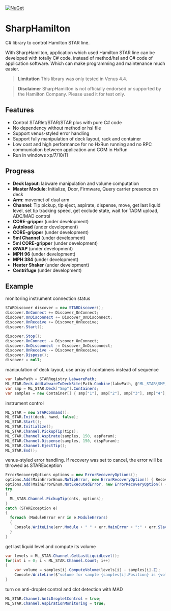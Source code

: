 [![NuGet](https://img.shields.io/badge/nuget-v0.1.0-blue)](https://www.nuget.org/packages/SharpHamilton/)
# SharpHamilton

C# library to control Hamilton STAR line. 

With SharpHamilton, application which used Hamilton STAR line can be developed with totally C# code, instead of method/hsl and C# code of application software. Which can make programming and maintenance much easier.

>**Limitation**
>This library was only tested in Venus 4.4.

>**Disclaimer**
>SharpHamilton is not officially endorsed or supported by the Hamilton Company. Please used it for test only.

## Features

* Control STARlet/STAR/STAR plus with pure C# code
* No dependency without method or hsl file
* Support venus-styled error handling
* Support fully manipulation of deck layout, rack and container
* Low cost and high performance for no HxRun running and no RPC communiation between application and COM in HxRun
* Run in windows xp/7/10/11

## Progress
* **Deck layout**: labware manipulation and volume computation
* **Master Module**: Initialize, Door, Firmware, Query carrier presence on deck
* **Arm**: movemet of dual arm
* **Channel**: Tip pickup, tip eject, aspirate, dispense, move, get last liquid level, set tip tracking speed, get exclude state, wait for TADM upload, ADC/MAD control
* **CORE-gripper** (under development)
* **Autoload** (under development)
* **CORE-gripper** (under development)
* **5ml Channel** (under development)
* **5ml CORE-gripper** (under development)
* **iSWAP** (under development)
* **MPH 96** (under development)
* **MPH 384** (under development)
* **Heater Shaker** (under development)
* **Centrifuge** (under development)

## Example

monitoring instrument connection status

```csharp
STARDiscover discover = new STARDiscover();
discover.OnConnect += Discover_OnConnect;
discover.OnDisconnect += Discover_OnDisconnect;
discover.OnReceive += Discover_OnReceive;
discover.Start();

discover.Stop();
discover.OnConnect -= Discover_OnConnect;
discover.OnDisconnect -= Discover_OnDisconnect;
discover.OnReceive -= Discover_OnReceive;
discover.Dispose();
discover = null;
```

manipulation of deck layout, use array of containers instead of sequence
```csharp
var labwPath = STARRegistry.LabwarePath;
ML_STAR.Deck.AddLabwareToDeckSite(Path.Combine(labwPath, @"ML_STAR\SMP_CAR_32_12x75_A00.rck"), "1T-7", "Smp");
var smp = ML_STAR.Deck["Smp"].Containers;
var samples = new Container[] { smp["1"], smp["2"], smp["3"], smp["4"], smp["5"], smp["6"], smp["7"], smp["8"] };
```

instrument control
```csharp
ML_STAR = new STARCommand();
ML_STAR.Init(deck, hwnd, false);
ML_STAR.Start();
ML_STAR.Initialize();
ML_STAR.Channel.PickupTip(tips);
ML_STAR.Channel.Aspirate(samples, 150, aspParam);
ML_STAR.Channel.Dispense(samples, 150, dispParam);
ML_STAR.Channel.EjectTip();
ML_STAR.End();
```

venus-styled error handling. If recovery was set to cancel, the error will be throwed as STARException
```csharp
ErrorRecoveryOptions options = new ErrorRecoveryOptions();
options.Add(MainErrorEnum.NoTipError, new ErrorRecoveryOption() { Recovery = RecoveryAction.Cancel });
options.Add(MainErrorEnum.NotExecutedError, new ErrorRecoveryOption() { Recovery = RecoveryAction.Cancel });
try
{
  ML_STAR.Channel.PickupTip(cnts, options);
}
catch (STARException e)
{
  foreach (ModuleError err in e.ModuleErrors)
  {
    Console.WriteLine(err.Module + " " + err.MainError + ":" + err.SlaveError + " " + err.LabwareId + ", " + err.PositionId);
  }
}
```
get last liquid level and compute its volume
```csharp
var levels = ML_STAR.Channel.GetLastLiquidLevel();
for(int i = 0; i < ML_STAR.Channel.Count; i++)
{
    var volume = samples[i].ComputeVolume(levels[i] - samples[i].Z);
    Console.WriteLine($"volume for sample {samples[i].Position} is {volume}");
}
```
turn on anti-droplet control and clot detection with MAD
```csharp
ML_STAR.Channel.AntiDropletControl = true;
ML_STAR.Channel.AspirationMonitoring = true;
```